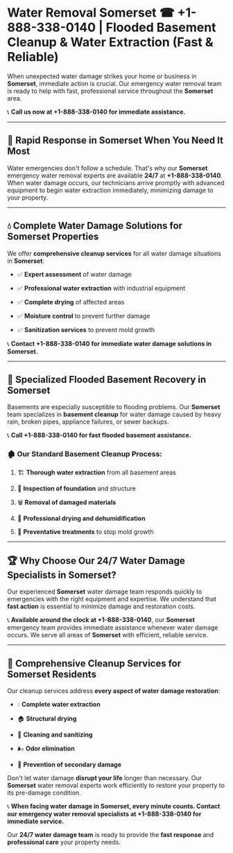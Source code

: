 # Water Removal Somerset ☎ +1-888-338-0140 | Flooded Basement Cleanup & Water Extraction (Fast & Reliable)

When unexpected water damage strikes your home or business in **Somerset**, immediate action is crucial. Our emergency water removal team is ready to help with fast, professional service throughout the **Somerset** area. 

📞 **Call us now at +1-888-338-0140 for immediate assistance.**
---
## 🚀 Rapid Response in Somerset When You Need It Most
Water emergencies don't follow a schedule. That's why our **Somerset** emergency water removal experts are available **24/7** at **+1-888-338-0140**. When water damage occurs, our technicians arrive promptly with advanced equipment to begin water extraction immediately, minimizing damage to your property.
---
## 💧 Complete Water Damage Solutions for Somerset Properties
We offer **comprehensive cleanup services** for all water damage situations in **Somerset**:
- ✅ **Expert assessment** of water damage  
- ✅ **Professional water extraction** with industrial equipment  
- ✅ **Complete drying** of affected areas  
- ✅ **Moisture control** to prevent further damage  
- ✅ **Sanitization services** to prevent mold growth  
📞 **Contact +1-888-338-0140 for immediate water damage solutions in Somerset.**
---
## 🌊 Specialized Flooded Basement Recovery in Somerset
Basements are especially susceptible to flooding problems. Our **Somerset** team specializes in **basement cleanup** for water damage caused by heavy rain, broken pipes, appliance failures, or sewer backups. 
📞 **Call +1-888-338-0140 for fast flooded basement assistance.**
### 🏚️ Our Standard Basement Cleanup Process:
1. 🏗️ **Thorough water extraction** from all basement areas  
2. 🔎 **Inspection of foundation** and structure  
3. 🗑️ **Removal of damaged materials**  
4. 💨 **Professional drying and dehumidification**  
5. 🚫 **Preventative treatments** to stop mold growth  
---
## 🏆 Why Choose Our 24/7 Water Damage Specialists in Somerset?
Our experienced **Somerset** water damage team responds quickly to emergencies with the right equipment and expertise. We understand that **fast action** is essential to minimize damage and restoration costs.
📞 **Available around the clock at +1-888-338-0140**, our **Somerset** emergency team provides immediate assistance whenever water damage occurs. We serve all areas of **Somerset** with efficient, reliable service.
---
## 🧹 Comprehensive Cleanup Services for Somerset Residents
Our cleanup services address **every aspect of water damage restoration**:
- 💧 **Complete water extraction**  
- 🏠 **Structural drying**  
- 🧼 **Cleaning and sanitizing**  
- 🌬️ **Odor elimination**  
- 🚫 **Prevention of secondary damage**  
Don't let water damage **disrupt your life** longer than necessary. Our **Somerset** water removal experts work efficiently to restore your property to its pre-damage condition.
📞 **When facing water damage in Somerset, every minute counts. Contact our emergency water removal specialists at +1-888-338-0140 for immediate service.**
Our **24/7 water damage team** is ready to provide the **fast response** and **professional care** your property needs.
